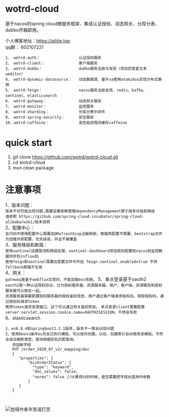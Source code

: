 # wotrd-cloud
基于nacos的spring cloud微服务框架、集成认证授权、动态网关、分库分表、dubbo开箱即用。  

个人博客地址：https://ailijie.top  
qq群：  602107221

```
1、 wotrd-auth：                 认证授权服务
2、 wotrd-client：               客户端服务
3、 wotrd-dubbo：                dubbo服务注册与发现（添加百度富文本ueditor）
4、 wotrd-dynamic-datasource：   动态数据源、基于xa使用atomikos实现分布式事物
5、 wotrd-feign：                nacos服务注册发现、redis、kafka、sentinel、elasticsearch
6、 wotrd-gateway：              动态网关服务
7、 wotrd-monitor：              监控服务
8、 wotrd-sharding：             分库分表中间件  
9、 wotrd-spring-security：      安全服务
10、wotrd-caffeine：             高性能进程间缓存caffeine
```

# quick start  
1. git clone https://github.com/wotrd/wotrd-cloud.git
2. cd wotrd-cloud  
3. mvn clean package 



# 注意事项  
1、版本问题：   
```版本不对可能出现问题,需要设置依赖管理dependencyManagement便于版本升级和降级```  
```请参照 https://github.com/spring-cloud-incubator/spring-cloud-alibaba/wiki/版本说明```   
2、配置中心：  
```在代码中使用配置中心需要加@RefreshScop注解刷新，数据库配置不需要，bootstrap文件为加载外部配置，优先级高，并且不被覆盖```  
3、服务降级和断路：  
```使用sentinel设置限流和降级处理，sentinel-dashboard添加规则配置到nacos和监控数据同步到influxdb```  
```使用feign和sentinel需要在配置文件中开启 feign.sentinel.enabled=true 不然fallback断路不生效```   
4、网关：  
```gateway是基于webflux实现的，不能加载mvc依赖。```
5、单点登录基于oauth2  
```oauth2是一种认证授权协议，分为授权服务器，资源服务器，用户，客户端。资源服务和授权服务器可以放在一起。```  
```资源服务器需要配置授权服务器的授权鉴权信息，用户通过客户端请求授权后，获取授权码，通过授权码请求token```    
```携带token请求资源接口，这个可以通过网关鉴权转发。```
```单点登录client需要配置 server.servlet.session.cookie.name=OAUTH2SESSION，不然会失败```  
6、elasticsearch
```
1、es6.8.4和springboot2.2.1版本，版本不一致会出现问题
2、使用bboss操作es先自己执行模版，可以按月创建。以后，创建索引自动使用该模版。不然会自动推断类型。查询根据别名匹配查询。
   添加新字段
   PUT /order_2020_07_v2/_mapping/doc
   {
      "properties": {
          "bizOrderStatus": {
            "type": "keyword",
            "doc_values": false,
            "norms": false //计算得分的时候，是否需要把字段长度用作参数
          }
      }
   }
   
   
```
![觉得作者辛苦请打赏](https://github.com/wotrd/wotrd-cloud/blob/master/doc/%E5%BE%AE%E4%BF%A1%E5%9B%BE%E7%89%87_20230707162108.jpg)

